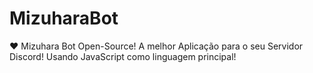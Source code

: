 # MizuharaBot
:heart: Mizuhara Bot Open-Source! A melhor Aplicação para o seu Servidor Discord! Usando JavaScript como linguagem principal!
